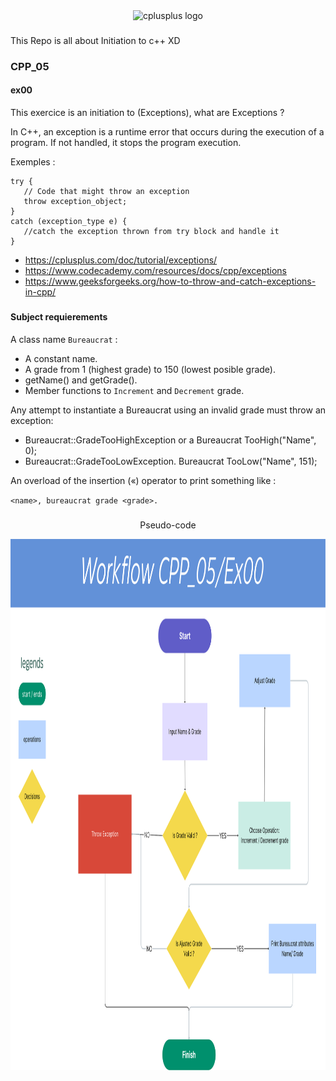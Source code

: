 <div align="center">
<img src="https://cdn.jsdelivr.net/gh/devicons/devicon/icons/cplusplus/cplusplus-original.svg" height="30" alt="cplusplus logo" />
</div>

###

This Repo is all about Initiation to  c++ XD


### CPP_05

#### ex00 

This exercice is an initiation to (Exceptions), what are Exceptions ?

In C++, an exception is a runtime error that occurs during the execution of a program. If not handled, it stops the program execution.

Exemples :
```
try {
   // Code that might throw an exception
   throw exception_object;
}
catch (exception_type e) {
   //catch the exception thrown from try block and handle it
}
```
- https://cplusplus.com/doc/tutorial/exceptions/
- https://www.codecademy.com/resources/docs/cpp/exceptions
- https://www.geeksforgeeks.org/how-to-throw-and-catch-exceptions-in-cpp/

###
#### Subject requierements  
A class name `Bureaucrat`  :
- A constant name.
- A grade from 1 (highest grade) to 150 (lowest posible grade).
- getName() and getGrade().
- Member functions to ``Increment`` and ``Decrement`` grade.

Any attempt to instantiate a Bureaucrat using an invalid grade must throw an exception:
 * Bureaucrat::GradeTooHighException or a
   Bureaucrat TooHigh("Name", 0);
 * Bureaucrat::GradeTooLowException.
   Bureaucrat TooLow("Name", 151);

An overload of the insertion («) operator to print something like :

  ``<name>, bureaucrat grade <grade>.``
###

<div align="center" width="20">
    <p>Pseudo-code</p>
    <img src="https://github.com/ZenitsuTHB/CPP42/blob/main/mod05/workfl0500.png" width="800" height="850" alt="cpp workflow"/>
</div>

###
